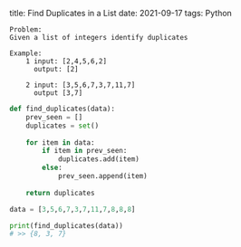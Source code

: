 title: Find Duplicates in a List 
date: 2021-09-17
tags: Python

```
Problem: 
Given a list of integers identify duplicates

Example:
    1 input: [2,4,5,6,2]
      output: [2]

    2 input: [3,5,6,7,3,7,11,7]
      output [3,7]
```

```python
def find_duplicates(data):
    prev_seen = []
    duplicates = set()
    
    for item in data:
        if item in prev_seen:
            duplicates.add(item)
        else:
            prev_seen.append(item)
    
    return duplicates

data = [3,5,6,7,3,7,11,7,8,8,8]

print(find_duplicates(data))
# >> {8, 3, 7}
```